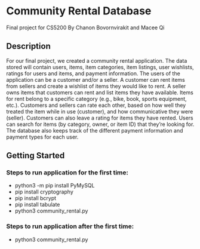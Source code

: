 # Community Rental Database
Final project for CS5200
By Chanon Bovornvirakit and Macee Qi

## Description
For our final project, we created a community rental application. The data stored will contain users, items, item categories, item listings, user wishlists, ratings for users and items, and payment information. The users of the application can be a customer and/or a seller. A customer can rent items from sellers and create a wishlist of items they would like to rent. A seller owns items that customers can rent and list items they have available. Items for rent belong to a specific category (e.g., bike, book, sports equipment, etc.). Customers and sellers can rate each other, based on how well they treated the item while in use (customer), and how communicative they were (seller). Customers can also leave a rating for items they have rented. Users can search for items (by category, owner, or item ID) that they’re looking for. The database also keeps track of the different payment information and payment types for each user. 

## Getting Started
### Steps to run application for the first time:
- python3 -m pip install PyMySQL
- pip install cryptography
- pip install bcrypt
- pip install tabulate
- python3 community_rental.py

### Steps to run application after the first time:
- python3 community_rental.py
